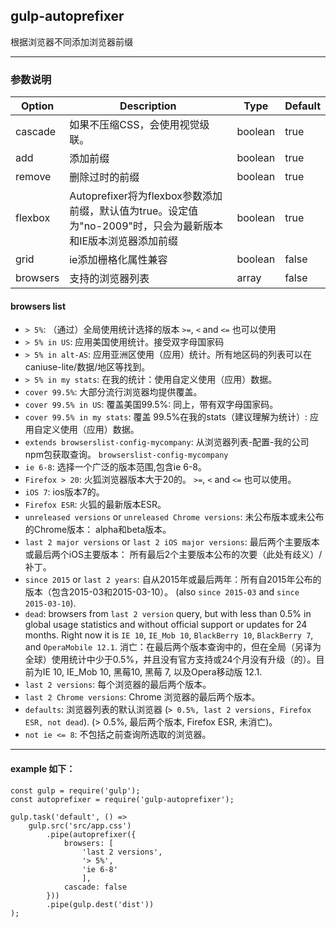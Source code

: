 ## gulp-autoprefixer
根据浏览器不同添加浏览器前缀
***
### 参数说明
| Option                         | Description     | Type | Default |
|--------------------------------|-----------------|------|---------|
| cascade | 如果不压缩CSS，会使用视觉级联。 | boolean | true |
| add | 添加前缀 | boolean | true |
| remove | 删除过时的前缀 | boolean | true |
| flexbox | Autoprefixer将为flexbox参数添加前缀，默认值为true。设定值为"no-2009"时，只会为最新版本和IE版本浏览器添加前缀 | boolean | true |
| grid | ie添加栅格化属性兼容 | boolean | false |
| browsers | 支持的浏览器列表 | array | false |
#### browsers list
* `> 5%`: （通过）全局使用统计选择的版本 
  `>=`, `<` and `<=` 也可以使用
* `> 5% in US`: 应用美国使用统计。接受双字母国家码
* `> 5% in alt-AS`: 应用亚洲区使用（应用）统计。所有地区码的列表可以在  caniuse-lite/数据/地区等找到。
* `> 5% in my stats`: 在我的统计：使用自定义使用（应用）数据。
* `cover 99.5%`: 大部分流行浏览器均提供覆盖。
* `cover 99.5% in US`: 覆盖美国99.5%:  同上，带有双字母国家码。
* `cover 99.5% in my stats`: 覆盖 99.5%在我的stats（建议理解为统计）: 应用自定义使用（应用）数据。
* `extends browserslist-config-mycompany`:  从浏览器列表-配置-我的公司npm包获取查询。
  `browserslist-config-mycompany` 
* `ie 6-8`: 选择一个广泛的版本范围,包含ie 6-8。
* `Firefox > 20`: 火狐浏览器版本大于20的。
  `>=`, `<` and `<=` 也可以使用。
* `iOS 7`: ios版本7的。
* `Firefox ESR`: 火狐的最新版本ESR。
* `unreleased versions` or `unreleased Chrome versions`: 未公布版本或未公布的Chrome版本： alpha和beta版本。
* `last 2 major versions` or `last 2 iOS major versions`: 最后两个主要版本或最后两个iOS主要版本： 所有最后2个主要版本公布的次要（此处有歧义）/补丁。
* `since 2015` or `last 2 years`: 自从2015年或最后两年：所有自2015年公布的版本（包含2015-03和2015-03-10）。
  (also `since 2015-03` and `since 2015-03-10`).
* `dead`: browsers from `last 2 version` query, but with less than 0.5%
  in global usage statistics and without official support or updates
  for 24 months. Right now it is `IE 10`, `IE_Mob 10`, `BlackBerry 10`,
  `BlackBerry 7`, and `OperaMobile 12.1`.
  消亡：在最后两个版本查询中的，但在全局（另译为全球）使用统计中少于0.5%，并且没有官方支持或24个月没有升级（的）。目前为IE 10, IE_Mob 10, 黑莓10, 黑莓 7, 以及Opera移动版 12.1.
* `last 2 versions`: 每个浏览器的最后两个版本。
* `last 2 Chrome versions`: Chrome 浏览器的最后两个版本。
* `defaults`: 浏览器列表的默认浏览器
  (`> 0.5%, last 2 versions, Firefox ESR, not dead`). (> 0.5%, 最后两个版本, Firefox ESR, 未消亡)。
* `not ie <= 8`: 不包括之前查询所选取的浏览器。
***
#### example 如下：
```
const gulp = require('gulp');
const autoprefixer = require('gulp-autoprefixer');
 
gulp.task('default', () =>
    gulp.src('src/app.css')
        .pipe(autoprefixer({
            browsers: [
                'last 2 versions',
                '> 5%',
                'ie 6-8'
                ],
            cascade: false
        }))
        .pipe(gulp.dest('dist'))
);
```
